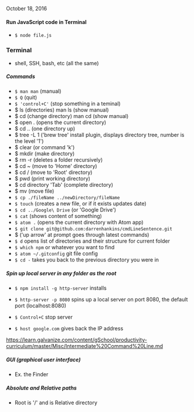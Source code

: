 October 18, 2016

#### Run JavaScript code in Terminal
- `$ node file.js`

### Terminal
- shell, SSH, bash, etc (all the same)

##### Commands

- `$ man man` (manual)
- `$ Q` (quit)
- `$ 'control+C'` (stop something in a teminal)
- $ ls (directories) man ls (show manual)
- $ cd (change directory) man cd (show manual)
- $ open . (opens the current directory)
- $ cd .. (one directory up)
- $ tree -L 1 ('brew tree' install plugin, displays directory tree, number is the level '1')
- $ clear (or command 'k')
- $ mkdir (make directory)
- $ rm -r (deletes a folder recursively)
- $ cd ~ (move to 'Home' directory)
- $ cd / (move to 'Root' directory)
- $ pwd (print working directory)
- $ cd directory 'Tab' (complete directory)
- $ mv (move file)
- `$ cp ./fileName ../newDirectory/fileName`
- `$ touch` (creates a new file, or if it exists updates date)
- `$ cd ../Google\ Drive` (or 'Google Drive')
- `$ cat` (shows content of something)
- `$ atom .` (opens the current directory with Atom app)
- `$ git clone git@github.com:darrenhankins/cmdLineSentence.git`
- $ ('up arrow' at prompt goes through latest commands)
- `$ d` opens list of directories and their structure for current folder
- `$ which npm` or whatever you want to find
- `$ atom ~/.gitconfig` git file config
- `$ cd -` takes you back to the previous directory you were in

##### Spin up local server in any folder as the root
- `$ npm install -g http-server` installs
- `$ http-server -p 8080` spins up a local server on port 8080, the default port (localhost:8080)
- `$ Control+C` stop server

- `$ host google.com` gives back the IP address


https://learn.galvanize.com/content/gSchool/productivity-curriculum/master/Misc/Intermediate%20Command%20Line.md


##### GUI (graphical user interface)

- Ex. the Finder


##### Absolute and Relative paths
- Root is '/' and is Relative directory
